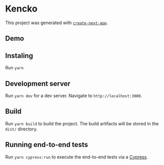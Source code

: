 # Kencko

This project was generated with [`create-next-app`](https://github.com/vercel/next.js/tree/canary/packages/create-next-app).

## Demo


## Instaling

Run `yarn`

## Development server

Run `yarn dev` for a dev server. Navigate to `http://localhost:3000`.

## Build

Run `yarn build` to build the project. The build artifacts will be stored in the `dist/` directory.

## Running end-to-end tests

Run `yarn cypress:run` to execute the end-to-end tests via a [Cypress](https://www.cypress.io/).
